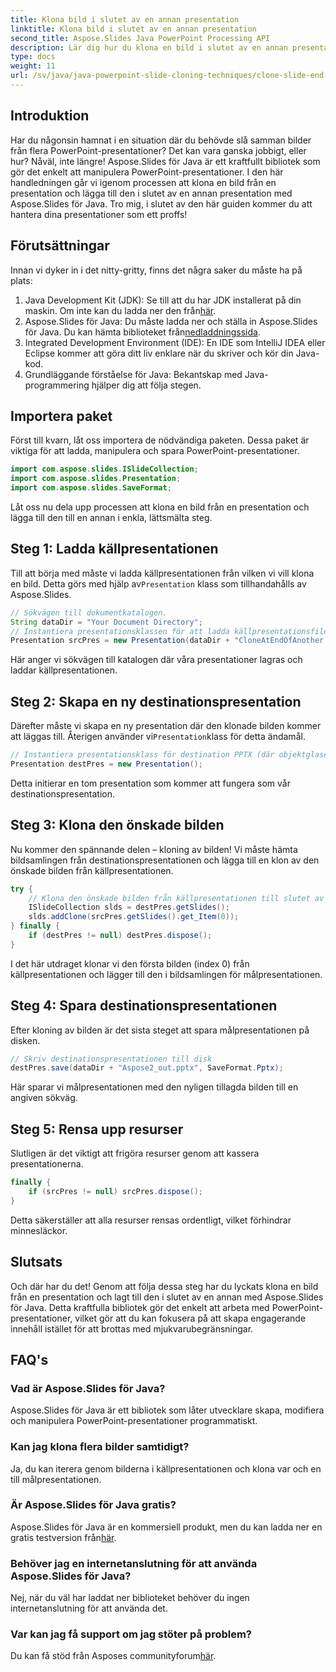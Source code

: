 ```yaml
---
title: Klona bild i slutet av en annan presentation
linktitle: Klona bild i slutet av en annan presentation
second_title: Aspose.Slides Java PowerPoint Processing API
description: Lär dig hur du klona en bild i slutet av en annan presentation med Aspose.Slides för Java i denna omfattande steg-för-steg-handledning.
type: docs
weight: 11
url: /sv/java/java-powerpoint-slide-cloning-techniques/clone-slide-end-another-presentation-powerpoint/
---
```

## Introduktion
Har du någonsin hamnat i en situation där du behövde slå samman bilder från flera PowerPoint-presentationer? Det kan vara ganska jobbigt, eller hur? Nåväl, inte längre! Aspose.Slides för Java är ett kraftfullt bibliotek som gör det enkelt att manipulera PowerPoint-presentationer. I den här handledningen går vi igenom processen att klona en bild från en presentation och lägga till den i slutet av en annan presentation med Aspose.Slides för Java. Tro mig, i slutet av den här guiden kommer du att hantera dina presentationer som ett proffs!
## Förutsättningar
Innan vi dyker in i det nitty-gritty, finns det några saker du måste ha på plats:
1.  Java Development Kit (JDK): Se till att du har JDK installerat på din maskin. Om inte kan du ladda ner den från[här](https://www.oracle.com/java/technologies/javase-jdk11-downloads.html).
2.  Aspose.Slides för Java: Du måste ladda ner och ställa in Aspose.Slides för Java. Du kan hämta biblioteket från[nedladdningssida](https://releases.aspose.com/slides/java/).
3. Integrated Development Environment (IDE): En IDE som IntelliJ IDEA eller Eclipse kommer att göra ditt liv enklare när du skriver och kör din Java-kod.
4. Grundläggande förståelse för Java: Bekantskap med Java-programmering hjälper dig att följa stegen.
## Importera paket
Först till kvarn, låt oss importera de nödvändiga paketen. Dessa paket är viktiga för att ladda, manipulera och spara PowerPoint-presentationer.
```java
import com.aspose.slides.ISlideCollection;
import com.aspose.slides.Presentation;
import com.aspose.slides.SaveFormat;

```

Låt oss nu dela upp processen att klona en bild från en presentation och lägga till den till en annan i enkla, lättsmälta steg.
## Steg 1: Ladda källpresentationen
 Till att börja med måste vi ladda källpresentationen från vilken vi vill klona en bild. Detta görs med hjälp av`Presentation` klass som tillhandahålls av Aspose.Slides.
```java
// Sökvägen till dokumentkatalogen.
String dataDir = "Your Document Directory";
// Instantiera presentationsklassen för att ladda källpresentationsfilen
Presentation srcPres = new Presentation(dataDir + "CloneAtEndOfAnother.pptx");
```
Här anger vi sökvägen till katalogen där våra presentationer lagras och laddar källpresentationen.
## Steg 2: Skapa en ny destinationspresentation
 Därefter måste vi skapa en ny presentation där den klonade bilden kommer att läggas till. Återigen använder vi`Presentation`klass för detta ändamål.
```java
// Instantiera presentationsklass för destination PPTX (där objektglaset ska klonas)
Presentation destPres = new Presentation();
```
Detta initierar en tom presentation som kommer att fungera som vår destinationspresentation.
## Steg 3: Klona den önskade bilden
Nu kommer den spännande delen – kloning av bilden! Vi måste hämta bildsamlingen från destinationspresentationen och lägga till en klon av den önskade bilden från källpresentationen.
```java
try {
    // Klona den önskade bilden från källpresentationen till slutet av samlingen av bilder i målpresentationen
    ISlideCollection slds = destPres.getSlides();
    slds.addClone(srcPres.getSlides().get_Item(0));
} finally {
    if (destPres != null) destPres.dispose();
}
```
I det här utdraget klonar vi den första bilden (index 0) från källpresentationen och lägger till den i bildsamlingen för målpresentationen.
## Steg 4: Spara destinationspresentationen
Efter kloning av bilden är det sista steget att spara målpresentationen på disken.
```java
// Skriv destinationspresentationen till disk
destPres.save(dataDir + "Aspose2_out.pptx", SaveFormat.Pptx);
```
Här sparar vi målpresentationen med den nyligen tillagda bilden till en angiven sökväg.
## Steg 5: Rensa upp resurser
Slutligen är det viktigt att frigöra resurser genom att kassera presentationerna.
```java
finally {
    if (srcPres != null) srcPres.dispose();
}
```
Detta säkerställer att alla resurser rensas ordentligt, vilket förhindrar minnesläckor.
## Slutsats
Och där har du det! Genom att följa dessa steg har du lyckats klona en bild från en presentation och lagt till den i slutet av en annan med Aspose.Slides för Java. Detta kraftfulla bibliotek gör det enkelt att arbeta med PowerPoint-presentationer, vilket gör att du kan fokusera på att skapa engagerande innehåll istället för att brottas med mjukvarubegränsningar.
## FAQ's
### Vad är Aspose.Slides för Java?
Aspose.Slides för Java är ett bibliotek som låter utvecklare skapa, modifiera och manipulera PowerPoint-presentationer programmatiskt.
### Kan jag klona flera bilder samtidigt?
Ja, du kan iterera genom bilderna i källpresentationen och klona var och en till målpresentationen.
### Är Aspose.Slides för Java gratis?
Aspose.Slides för Java är en kommersiell produkt, men du kan ladda ner en gratis testversion från[här](https://releases.aspose.com/).
### Behöver jag en internetanslutning för att använda Aspose.Slides för Java?
Nej, när du väl har laddat ner biblioteket behöver du ingen internetanslutning för att använda det.
### Var kan jag få support om jag stöter på problem?
 Du kan få stöd från Asposes communityforum[här](https://forum.aspose.com/c/slides/11).